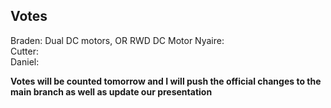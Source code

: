 ## Votes

Braden:  Dual DC motors, OR RWD DC Motor
Nyaire:  
Cutter:  
Daniel:  

**Votes will be counted tomorrow and I will push the official changes to the main branch as well as update our presentation**
